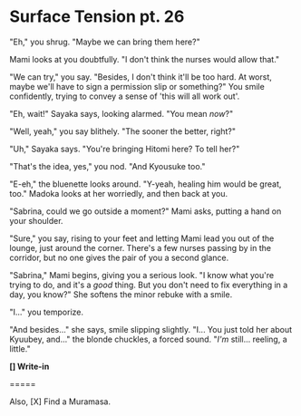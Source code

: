 # Surface Tension pt. 26

"Eh," you shrug. "Maybe we can bring them here?"

Mami looks at you doubtfully. "I don't think the nurses would allow that."

"We can try," you say. "Besides, I don't think it'll be too hard. At worst, maybe we'll have to sign a permission slip or something?" You smile confidently, trying to convey a sense of 'this will all work out'.

"Eh, wait!" Sayaka says, looking alarmed. "You mean *now*?"

"Well, yeah," you say blithely. "The sooner the better, right?"

"Uh," Sayaka says. "You're bringing Hitomi here? To tell her?"

"That's the idea, yes," you nod. "And Kyousuke too."

"E-eh," the bluenette looks around. "Y-yeah, healing him would be great, too." Madoka looks at her worriedly, and then back at you.

"Sabrina, could we go outside a moment?" Mami asks, putting a hand on your shoulder.

"Sure," you say, rising to your feet and letting Mami lead you out of the lounge, just around the corner. There's a few nurses passing by in the corridor, but no one gives the pair of you a second glance.

"Sabrina," Mami begins, giving you a serious look. "I know what you're trying to do, and it's a *good* thing. But you don't need to fix everything in a day, you know?" She softens the minor rebuke with a smile.

"I..." you temporize.

"And besides..." she says, smile slipping slightly. "I... You just told her about Kyuubey, and..." the blonde chuckles, a forced sound. "*I'm* still... reeling, a little."

**\[] Write-in**

\=====​

Also, \[X] Find a Muramasa.
